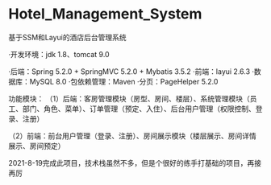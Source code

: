 # Hotel_Management_System
基于SSM和Layui的酒店后台管理系统

·开发环境：jdk 1.8、tomcat 9.0

·后端：Spring 5.2.0 + SpringMVC 5.2.0 + Mybatis 3.5.2
·前端：layui 2.6.3
·数据库：MySQL 8.0
·包依赖管理：Maven
·分页：PageHelper 5.2.0


功能模块：
（1）后端：客房管理模块（房型、房间、楼层）、系统管理模块（员工、部门、角色、菜单）、订单管理（预定、入住）、后台用户管理（权限控制、登录、注册）

（2）前端：前台用户管理（登录、注册）、房间展示模块（楼层展示、房间详情展示、房间预定）


2021-8-19完成此项目，技术栈虽然不多，但是个很好的练手打基础的项目，再接再厉
